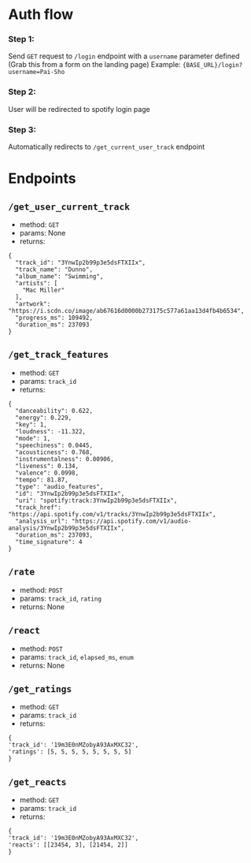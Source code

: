 # Auth flow

### Step 1:
Send `GET` request to `/login` endpoint with a `username` parameter defined (Grab this from a form on the landing page)
Example: `{BASE_URL}/login?username=Pai-Sho`

### Step 2:
User will be redirected to spotify login page

### Step 3:
Automatically redirects to `/get_current_user_track` endpoint

# Endpoints

## `/get_user_current_track`
- method: `GET`
- params: None
- returns:
```
{
  "track_id": "3YnwIp2b99p3e5dsFTXIIx",
  "track_name": "Dunno",
  "album_name": "Swimming",
  "artists": [
    "Mac Miller"
  ],
  "artwork": "https://i.scdn.co/image/ab67616d0000b273175c577a61aa13d4fb4b6534",
  "progress_ms": 109492,
  "duration_ms": 237093
}
```

## `/get_track_features`
- method: `GET`
- params: `track_id`
- returns:
```
{
  "danceability": 0.622,
  "energy": 0.229,
  "key": 1,
  "loudness": -11.322,
  "mode": 1,
  "speechiness": 0.0445,
  "acousticness": 0.768,
  "instrumentalness": 0.00906,
  "liveness": 0.134,
  "valence": 0.0998,
  "tempo": 81.87,
  "type": "audio_features",
  "id": "3YnwIp2b99p3e5dsFTXIIx",
  "uri": "spotify:track:3YnwIp2b99p3e5dsFTXIIx",
  "track_href": "https://api.spotify.com/v1/tracks/3YnwIp2b99p3e5dsFTXIIx",
  "analysis_url": "https://api.spotify.com/v1/audio-analysis/3YnwIp2b99p3e5dsFTXIIx",
  "duration_ms": 237093,
  "time_signature": 4
}
```

## `/rate`
- method: `POST`
- params: `track_id`, `rating`
- returns: None

## `/react`
- method: `POST`
- params: `track_id`, `elapsed_ms`, `enum`
- returns: None

## `/get_ratings`
- method: `GET`
- params: `track_id`
- returns:
```
{
'track_id': '19m3E0nMZobyA93AxMXC32', 
'ratings': [5, 5, 5, 5, 5, 5, 5, 5]
}
```

## `/get_reacts`
- method: `GET`
- params: `track_id`
- returns:
```
{
'track_id': '19m3E0nMZobyA93AxMXC32', 
'reacts': [[23454, 3], [21454, 2]]
}
```

